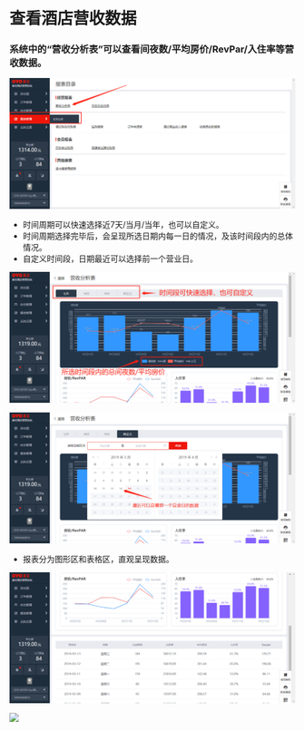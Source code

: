 # 查看酒店营收数据

### 系统中的“营收分析表”可以查看间夜数/平均房价/RevPar/入住率等营收数据。

![](../../../.gitbook/assets/image%20%28136%29.png)

* 时间周期可以快速选择近7天/当月/当年，也可以自定义。 
* 时间周期选择完毕后，会呈现所选日期内每一日的情况，及该时间段内的总体情况。 
* 自定义时间段，日期最近可以选择前一个营业日。

![](../../../.gitbook/assets/image%20%28754%29.png)

![](../../../.gitbook/assets/image%20%28323%29.png)

* 报表分为图形区和表格区，直观呈现数据。

![](../../../.gitbook/assets/image%20%28463%29.png)

![](https://uploader.shimo.im/f/eufzZCdoLaI108MW.png!thumbnail)



